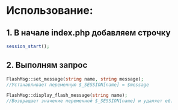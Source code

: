 # Использование:

## 1. В начале index.php добавляем строчку
```php
session_start();
```

## 2. Выполням запрос

```php 
FlashMsg::set_message(string name, string message);
//Устанавливает переменную $_SESSION[name] = $message

FlashMsg::display_flash_message(string name);
//Возвращает значение переменной $_SESSION[name] и удаляет её.

```

